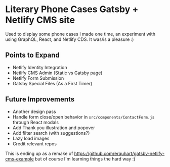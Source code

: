 # Literary Phone Cases Gatsby + Netlify CMS site

Used to display some phone cases I made one time, an experiment with using GraphQL, React, and Netlify CDS. It was/is a pleasure :)

## Points to Expand
- Netlify Identity Integration
- Netlify CMS Admin (Static vs Gatsby page)
- Netlify Form Submission
- Gatsby Special Files (As a First Timer)

## Future Improvements
- Another design pass
- Handle form close/open behavior in `src/components/ContactForm.js` through React modals
- Add Thank you illustration and popover
- Add filter search (with suggestions?)
- Lazy load images
- Credit relevant repos

This is ending up as a remake of https://github.com/erquhart/gatsby-netlify-cms-example
but of course I'm learning things the hard way :)